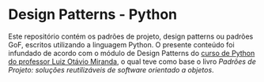 # Design Patterns - Python

Este repositório contém os padrões de projeto, design patterns ou padrões GoF, escritos utilizando a linguagem Python. O presente conteúdo foi infundado de acordo com o módulo de Design Patterns do [curso de Python do professor Luiz Otávio Miranda](https://www.udemy.com/course/python-3-do-zero-ao-avancado/), o qual teve como base o livro *Padrões de Projeto: soluções reutilizáveis de software orientado a objetos*.
